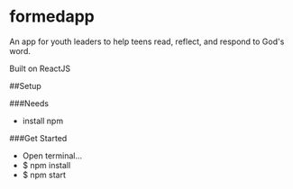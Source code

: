 # formedapp
An app for youth leaders to help teens read, reflect, and respond to God's word.

Built on ReactJS

##Setup

###Needs
- install npm

###Get Started
- Open terminal...
- $ npm install
- $ npm start

